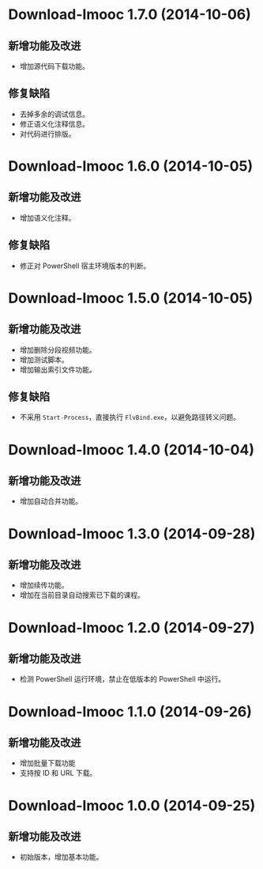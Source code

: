 Download-Imooc 1.7.0 (2014-10-06)
=================================
新增功能及改进
--------------------------
- 增加源代码下载功能。

修复缺陷
--------
- 去掉多余的调试信息。
- 修正语义化注释信息。
- 对代码进行排版。

Download-Imooc 1.6.0 (2014-10-05)
=================================
新增功能及改进
--------------------------
- 增加语义化注释。

修复缺陷
--------
- 修正对 PowerShell 宿主环境版本的判断。

Download-Imooc 1.5.0 (2014-10-05)
=================================
新增功能及改进
--------------------------
- 增加删除分段视频功能。
- 增加测试脚本。
- 增加输出索引文件功能。

修复缺陷
--------
- 不采用 `Start-Process`，直接执行 `FlvBind.exe`，以避免路径转义问题。

Download-Imooc 1.4.0 (2014-10-04)
=================================
新增功能及改进
--------------------------
- 增加自动合并功能。

Download-Imooc 1.3.0 (2014-09-28)
=================================
新增功能及改进
--------------------------
- 增加续传功能。
- 增加在当前目录自动搜索已下载的课程。

Download-Imooc 1.2.0 (2014-09-27)
=================================
新增功能及改进
--------------------------
- 检测 PowerShell 运行环境，禁止在低版本的 PowerShell 中运行。

Download-Imooc 1.1.0 (2014-09-26)
=================================
新增功能及改进
--------------------------
- 增加批量下载功能
- 支持按 ID 和 URL 下载。

Download-Imooc 1.0.0 (2014-09-25)
=================================
新增功能及改进
--------------------------
- 初始版本，增加基本功能。